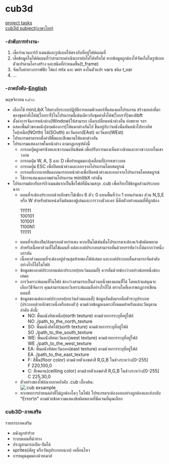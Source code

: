 <h1>cub3d</h1>
<div>
    <a href="#tasks">project tasks</a><br>
    <a href="#subject">cub3d subject(ภาษาไทย)</a>
</div>
<h3 class="tasks">-ลำดับการทำงาน-</h3>
    <div>
        <ol>
            <li>เช็คจำนวนอาร์กิวเมนต์และรูปแบบให้ตรงกับที่อยู่ไฟล์แผนที่</li>
            <li>เช็คข้อมูลในไฟล์แผนที่ว่าสามารถดำเนินการต่อไปได้หรือไม่ หากข้อมูลถูกด้องให้จัดเก็บในรูปแบบตัวแปรตามโครงสร้าง และชนิดที่กำหนดขึ้น(t_frame)</li>
            <li>จัดเก็บค่าทางกราฟฟิก ได้แก่ mlx และ win ลงในตัวแปร vars ชนิด t_var</li>
            <li>...</li>
        </ol>
    </div>
<h3 class="subject">-ภาคบังคับ-<a href="https://github.com/LemonMints42BKK/42Projects/blob/1360cedce734dfe0ab88df36f24d7280e82f67ac/Rank04/cub3D/en.subject.pdf">English</a></h3>
    <p> พฤษจิกายน ๒๕๖๖ <p>
    <div>
      <ul>
        <li>เลือกใช้ miniLibX ให้ตรงกับระบบปฎิบัติการคอมพิวเตอร์ที่แสดงผลโปรแกรม สร้างแหล่งที่มาของชุดคำสั่งโค้ช(ไลบรารี่)ในโปรแกรมนี้เช่นเดียวกับชุดคำสั่งโค้ช(ไลบรารี่)ของlibft </li>
        <li>ตั้งค่าการจัดการหน้าต่าง(Window)ให้สามารถ เลือกเปลี่ยนหน้าต่างอื่น ย่อขยาย ฯลฯ</li>
        <li>แสดงพื้นผิวของผนัง(ตามต้องการ)ให้แตกต่างกันไป ขึ้นอยู่กับว่าผนังนั้นหันหน้าไปทางทิศใด(เหนือ(NOrth) ใต้(SOuth) ตะวันออก(EAst) ตะวันตก(WEst)</li>
        <li>โปรแกรมสามารถตั้งค่าสีพื้นและสีเพดานให้แตกต่างกัน</li>
        <li>โปรแกรมแสดงภาพในหน้าต่าง ตามกฏเกญฑ์ดังนี้
          <ul>
              <li>การกดปุ่มลูกศรซ้ายและขวาบนแป้นพิมพ์ เพื่อปรับการมองเห็นทางซ้ายและทางขวาภายในเขาวงกต</li>
              <li>การกดปุ่ม W, A, S และ D เพื่อย้ายมุมมอง(เคลื่อนที่)ภายเขาวงกต</li>
              <li>การกดปุ่ม ESC เพื่อปิดหน้าต่างและออกจากโปรแกรมโดยสมบูรณ์</li>
              <li>การกดที่กากบาทสีแดงบนกรอบหน้าต่างเพื่อปิดหน้าต่างและออกจากโปรแกรมโดยสมบูรณ์</li>
              <li>ใช้การแสดงผลภาพผ่านโปรแกรม minilibX เท่านั้น</li>
          </ul>
        </li>
        <li>โปรแกรมต้องรับอาร์กิวเมนต์แรกเป็นชื่อไฟล์ที่มีนามสกุล .cub เพื่อเรียกใช้ข้อมูลส่วนประกอบฉาก
          <ul>
              <li>แผนที่จะต้องประกอบด้วยอักขระได้เพียง 6 ตัว: 0 แทนพื้นที่ว่าง 1 แทนกำแพง ส่วน N,S,E หรือ W สำหรับตำแหน่งเริ่มต้นของผู้เล่นและการวางตัวละคร
นี่คือตัวอย่างแผนที่ที่ถูกต้อง
              <p>
                111111<br>
                100101<br>
                101001<br>
                1100N1<br>
                111111<br>
              </p>
              </li>
              <li>แผนที่จะต้องปิด/ล้อมรอบด้วยกำแพง หากเป็นไม่เช่นนั้นโปรแกรมจะต้องแจ้งข้อผิดพลาด</li>
              <li>สำหรับเนื้อหาส่วนที่ไม่ใช่แผนที่ แต่ละองค์ประกอบสามารถคั่นด้วยบรรทัดว่างได้มากกว่าหนึ่งบรรทัด</li>
              <li>เนื้อหาส่วนแผนที่จะต้องอยู่ส่วนสุดท้ายของไฟล์เสมอ และองค์ประกอบอื่นสามารถจัดลำดับอย่างไรก็ได้ในไฟล์</li>
              <li>ข้อมูลขององค์ประกอบแต่ละประเภท(ยกเว้นแผนที่) ควรคั่นด้วยช่องว่างอย่างน้อยหนึ่งช่องเสมอ</li>
              <li>การวิเคราะห์แผนที่ในไฟล์ ช่องว่างสามารถเป็นส่วนหนึ่งของแผนที่ิได้ โดยแล้วแต่คุณจะเลือกวิธีจัดการ คุณสามารถแยกวิเคราะห์แผนที่อย่างไรก็ได้ ตราบใดที่เคารพกฎการเขียนแผนที่</li>
              <li>ข้อมูลของแต่ละองค์ประกอบ(ยกเว้นส่วนแผนที่) ข้อมูลอันดับแรกคือตัวระบุประเภท (ประกอบด้วยอักขระหนึ่งหรือสองตัว) ตามด้วยข้อมูลเฉพาะทั้งหมดสำหรับแต่ละวัตถุตามลำดับ ดังนี้:
                <ul>
                  <li>NO: พื้นผนังทิศเหนือ(north texture) ตามด้วยการระบุที่อยู่ไฟล์<br>NO ./path_to_the_north_texture</li>
                  <li>SO: พื้นผนังทิศใต้(sorth texture) ตามด้วยการระบุที่อยู่ไฟล์<br>SO ./path_to_the_south_texture</li>
                  <li>WE: พื้นผนังทิศตะวันตก(west texture) ตามด้วยการระบุที่อยู่ไฟล์<br>WE ./path_to_the_west_texture</li>
                  <li>EA: พื้นผนังทิศตะวันออก(east texture) ตามด้วยการระบุที่อยู่ไฟล์<br>EA ./path_to_the_east_texture</li>
                  <li>F: สีพื้น(floor color) ตามด้วยตัวเลขค่าสี R,G,B ในช่วงระหว่าง[0-255]<br>F 220,100,0</li>
                  <li>C: สีเพดาน(ceilling color) ตามด้วยตัวเลขค่าสี R,G,B ในช่วงระหว่าง[0-255]<br>C 225,30,0</li>
                </ul>
              </li>
              <li>ตัวอย่างของไฟล์ฉากภาคบังคับ .cub เบื้องต้น:<br>
                <img alt=".cub exsample" src="https://github.com/LemonMints42BKK/42Projects/blob/f82b670668eaab46ba87765120a1903269621919/Rank04/cub3D/Screen%20Shot%202566-11-11%20at%2015.02.58.png">
              </li>
              <li>หากพบการกำหนดค่าที่ไม่ถูกต้องใดๆ ในไฟล์ โปรแกรมจะต้องออกอย่างถูกต้องและส่งกลับ "Error\n" ตามด้วยข้อความแสดงข้อผิดพลาดที่ชัดเจนที่คุณเลือก</li>
          </ul>
        </li>
      </ul>
    </div>
    <div>
      <h3>cub3D-ภาคเสริม</h3>
      <p>รายการภาคเสริม</p>
        <ul>
            <li>ผนังถูกทำร้าย</li>
            <li>ระบบแผนที่นำทาง</li>
            <li>ประตูสามารถเปิด-ปิดได้</li>
            <li>sprites(ศัตรู หรือวัตถุประกอบฉาก) เคลื่อนไหว</li>
            <li>การหมุนมุมมองด้วยเมาส์</li>
        </ul>
    </div>
